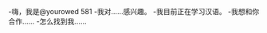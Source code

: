 -嗨，我是@yourowed 581
-我对……感兴趣。
-我目前正在学习汉语。
-我想和你合作……
-怎么找到我……

<!---
wind581/wind581是一个特殊的存储库，因为它的“README. Mdyou（这个文件）”出现在你的GitHub配置文件中。
您可以单击预览链接查看更改。
--->

